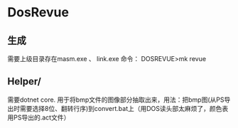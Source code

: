 # DosRevue
## 生成
需要上级目录存在masm.exe 、 link.exe
命令：
DOSREVUE>mk revue
## Helper/
需要dotnet core.
用于将bmp文件的图像部分抽取出来，用法：把bmp图(从PS导出时需要选择8位、翻转行序)到convert.bat上（用DOS读头部太麻烦了，颜色表用PS导出的.act文件）


